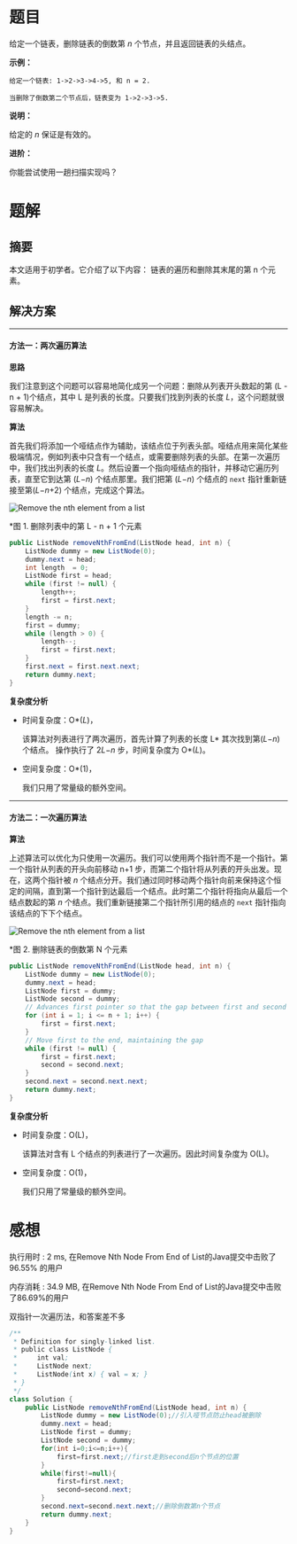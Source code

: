 # 题目

给定一个链表，删除链表的倒数第 *n* 个节点，并且返回链表的头结点。

**示例：**

```
给定一个链表: 1->2->3->4->5, 和 n = 2.

当删除了倒数第二个节点后，链表变为 1->2->3->5.
```

**说明：**

给定的 *n* 保证是有效的。

**进阶：**

你能尝试使用一趟扫描实现吗？

# 题解

## 摘要

本文适用于初学者。它介绍了以下内容： 链表的遍历和删除其末尾的第 n 个元素。

## 解决方案

------

#### 方法一：两次遍历算法

**思路**

我们注意到这个问题可以容易地简化成另一个问题：删除从列表开头数起的第 (L - n + 1)个结点，其中 L 是列表的长度。只要我们找到列表的长度 *L*，这个问题就很容易解决。

**算法**

首先我们将添加一个哑结点作为辅助，该结点位于列表头部。哑结点用来简化某些极端情况，例如列表中只含有一个结点，或需要删除列表的头部。在第一次遍历中，我们找出列表的长度 *L*。然后设置一个指向哑结点的指针，并移动它遍历列表，直至它到达第 (*L*−*n*) 个结点那里。我们把第 (*L*−*n*) 个结点的 `next` 指针重新链接至第(*L*−*n*+2) 个结点，完成这个算法。

![Remove the nth element from a list](https://leetcode-cn.com/media/original_images/19/19_Remove_nth_node_from_end_of_listA.png)

*图 1. 删除列表中的第 L - n + 1 个元素

```java
public ListNode removeNthFromEnd(ListNode head, int n) {
    ListNode dummy = new ListNode(0);
    dummy.next = head;
    int length  = 0;
    ListNode first = head;
    while (first != null) {
        length++;
        first = first.next;
    }
    length -= n;
    first = dummy;
    while (length > 0) {
        length--;
        first = first.next;
    }
    first.next = first.next.next;
    return dummy.next;
}
```



**复杂度分析**

- 时间复杂度：O*(*L*)，

  该算法对列表进行了两次遍历，首先计算了列表的长度 L* 其次找到第(*L*−*n*) 个结点。 操作执行了 2*L*−*n* 步，时间复杂度为 O*(*L*)。

- 空间复杂度：O*(1)，

  我们只用了常量级的额外空间。 

  

------

#### 方法二：一次遍历算法

**算法**

上述算法可以优化为只使用一次遍历。我们可以使用两个指针而不是一个指针。第一个指针从列表的开头向前移动 n+1 步，而第二个指针将从列表的开头出发。现在，这两个指针被 *n* 个结点分开。我们通过同时移动两个指针向前来保持这个恒定的间隔，直到第一个指针到达最后一个结点。此时第二个指针将指向从最后一个结点数起的第 *n* 个结点。我们重新链接第二个指针所引用的结点的 `next` 指针指向该结点的下下个结点。

![Remove the nth element from a list](https://leetcode-cn.com/media/original_images/19/19_Remove_nth_node_from_end_of_listB.png)

*图 2. 删除链表的倒数第 N 个元素

```java
public ListNode removeNthFromEnd(ListNode head, int n) {
    ListNode dummy = new ListNode(0);
    dummy.next = head;
    ListNode first = dummy;
    ListNode second = dummy;
    // Advances first pointer so that the gap between first and second is n nodes apart
    for (int i = 1; i <= n + 1; i++) {
        first = first.next;
    }
    // Move first to the end, maintaining the gap
    while (first != null) {
        first = first.next;
        second = second.next;
    }
    second.next = second.next.next;
    return dummy.next;
}
```



**复杂度分析**

- 时间复杂度：O(L)，

  该算法对含有 L 个结点的列表进行了一次遍历。因此时间复杂度为 O(L)。

- 空间复杂度：O(1)，

  我们只用了常量级的额外空间。

# 感想

执行用时 : 2 ms, 在Remove Nth Node From End of List的Java提交中击败了96.55% 的用户

内存消耗 : 34.9 MB, 在Remove Nth Node From End of List的Java提交中击败了86.69%的用户

双指针一次遍历法，和答案差不多

```java
/**
 * Definition for singly-linked list.
 * public class ListNode {
 *     int val;
 *     ListNode next;
 *     ListNode(int x) { val = x; }
 * }
 */
class Solution {
    public ListNode removeNthFromEnd(ListNode head, int n) {
        ListNode dummy = new ListNode(0);//引入哑节点防止head被删除
        dummy.next = head;
        ListNode first = dummy;
        ListNode second = dummy;
        for(int i=0;i<=n;i++){
            first=first.next;//first走到second后n个节点的位置
        }
        while(first!=null){
            first=first.next;
            second=second.next;
        }
        second.next=second.next.next;//删除倒数第n个节点
        return dummy.next;
    }
}
```

